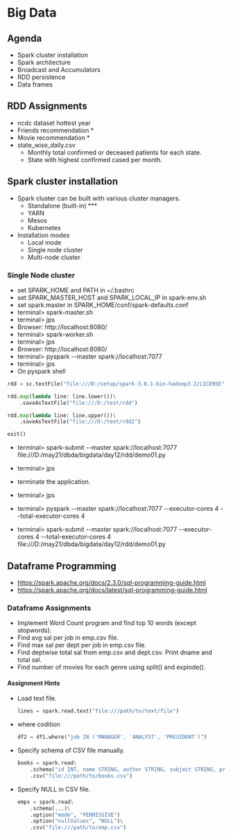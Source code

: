 # Big Data

## Agenda
* Spark cluster installation
* Spark architecture
* Broadcast and Accumulators
* RDD persistence
* Data frames

## RDD Assignments
* ncdc dataset hottest year
* Friends recommendation *
* Movie recommendation *
* state_wise_daily.csv
	* Monthly total confirmed or deceased patients for each state.
	* State with highest confirmed cased per month.

## Spark cluster installation
* Spark cluster can be built with various cluster managers.
	* Standalone (built-in) ***
	* YARN
	* Mesos
	* Kubernetes
* Installation modes
	* Local mode
	* Single node cluster
	* Multi-node cluster

### Single Node cluster
* set SPARK_HOME and PATH in ~/.bashrc
* set SPARK_MASTER_HOST and SPARK_LOCAL_IP in spark-env.sh
* set spark.master in SPARK_HOME/conf/spark-defaults.conf
* terminal> spark-master.sh
* terminal> jps
* Browser: http://localhost:8080/
* terminal> spark-worker.sh
* terminal> jps
* Browser: http://localhost:8080/
* terminal> pyspark --master spark://localhost:7077
* terminal> jps
* On pyspark shell

```python
rdd = sc.textFile("file:///D:/setup/spark-3.0.1-bin-hadoop3.2/LICENSE")

rdd.map(lambda line: line.lower())\
	.saveAsTextFile("file:///D:/test/rdd")

rdd.map(lambda line: line.upper())\
	.saveAsTextFile("file:///D:/test/rdd2")

exit()
```

* terminal> spark-submit --master spark://localhost:7077  file:///D:/may21/dbda/bigdata/day12/rdd/demo01.py
* terminal> jps
* terminate the application.
* terminal> jps

* terminal> pyspark --master spark://localhost:7077 --executor-cores 4 --total-executor-cores 4
* terminal> spark-submit --master spark://localhost:7077 --executor-cores 4 --total-executor-cores 4 file:///D:/may21/dbda/bigdata/day12/rdd/demo01.py


## Dataframe Programming
* https://spark.apache.org/docs/2.3.0/sql-programming-guide.html
* https://spark.apache.org/docs/latest/sql-programming-guide.html

### Dataframe Assignments
* Implement Word Count program and find top 10 words (except stopwords).
* Find avg sal per job in emp.csv file.
* Find max sal per dept per job in emp.csv file.
* Find deptwise total sal from emp.csv and dept.csv. Print dname and total sal.
* Find number of movies for each genre using split() and explode().

#### Assignment Hints
* Load text file.
	```python
	lines = spark.read.text("file:///path/to/text/file")
	```
* where codition
	```python
	df2 = df1.where("job IN ('MANAGER', 'ANALYST', 'PRESIDENT')")
	```
* Specify schema of CSV file manually.
	```python
	books = spark.read\
		.schema("id INT, name STRING, author STRING, subject STRING, price DOUBLE")\
		.csv("file:///path/to/books.csv")
	```
* Specify NULL in CSV file.
	```python
	emps = spark.read\
		.schema(...)\
		.option("mode", "PERMISSIVE")
		.option("nullValues", "NULL")\
		.csv("file:///path/to/emp.csv")
	```
